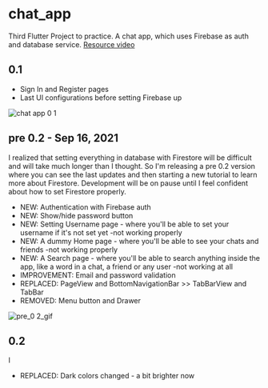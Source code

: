 # chat_app

Third Flutter Project to practice. A chat app, which uses Firebase as auth and database service.
[Resource video](https://www.youtube.com/watch?v=FTju8w4zEno)

## 0.1
- Sign In and Register pages
- Last UI configurations before setting Firebase up

![chat app 0 1](https://user-images.githubusercontent.com/78763264/132949015-f1fe75e6-a666-4c87-a349-1ab057915bbb.gif)


## pre 0.2  - Sep 16, 2021

I realized that setting everything in database with Firestore will be difficult and will take much longer than I thought. 
So I'm releasing a pre 0.2 version where you can see the last updates and then starting a new tutorial to learn more about Firestore.
Development will be on pause until I feel confident about how to set Firestore properly.

- NEW: Authentication with Firebase auth
- NEW: Show/hide password button
- NEW: Setting Username page - where you'll be able to set your username if it's not set yet -not working properly
- NEW: A dummy Home page - where you'll be able to see your chats and friends -not working properly
- NEW: A Search page - where you'll be able to search anything inside the app, like a word in a chat, a friend or any user -not working at all
- IMPROVEMENT: Email and password validation
- REPLACED: PageView and BottomNavigationBar >> TabBarView and TabBar
- REMOVED: Menu button and Drawer

![pre_0 2_gif](https://user-images.githubusercontent.com/78763264/133527322-7fdc6f7f-72f4-4b16-a0b3-572913589e7f.gif)

## 0.2

I 

- REPLACED: Dark colors changed - a bit brighter now